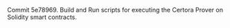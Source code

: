 Commit 5e78969.                    Build and Run scripts for executing the Certora Prover on Solidity smart contracts.